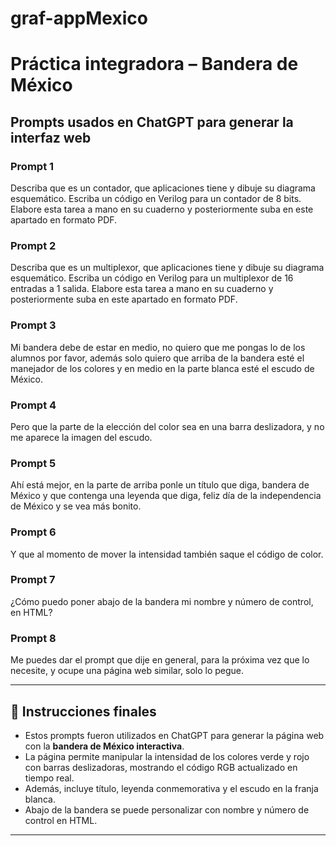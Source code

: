 # graf-appMexico
# Práctica integradora – Bandera de México

## Prompts usados en ChatGPT para generar la interfaz web

### Prompt 1
Describa que es un contador, que aplicaciones tiene y dibuje su diagrama esquemático. Escriba un código en Verilog para un contador de 8 bits. Elabore esta tarea a mano en su cuaderno y posteriormente suba en este apartado en formato PDF.

### Prompt 2
Describa que es un multiplexor, que aplicaciones tiene y dibuje su diagrama esquemático. Escriba un código en Verilog para un multiplexor de 16 entradas a 1 salida. Elabore esta tarea a mano en su cuaderno y posteriormente suba en este apartado en formato PDF.

### Prompt 3
Mi bandera debe de estar en medio, no quiero que me pongas lo de los alumnos por favor, además solo quiero que arriba de la bandera esté el manejador de los colores y en medio en la parte blanca esté el escudo de México.

### Prompt 4
Pero que la parte de la elección del color sea en una barra deslizadora, y no me aparece la imagen del escudo.

### Prompt 5
Ahí está mejor, en la parte de arriba ponle un título que diga, bandera de México y que contenga una leyenda que diga, feliz día de la independencia de México y se vea más bonito.

### Prompt 6
Y que al momento de mover la intensidad también saque el código de color.

### Prompt 7
¿Cómo puedo poner abajo de la bandera mi nombre y número de control, en HTML?

### Prompt 8
Me puedes dar el prompt que dije en general, para la próxima vez que lo necesite, y ocupe una página web similar, solo lo pegue.

---

## 📌 Instrucciones finales
- Estos prompts fueron utilizados en ChatGPT para generar la página web con la **bandera de México interactiva**.  
- La página permite manipular la intensidad de los colores verde y rojo con barras deslizadoras, mostrando el código RGB actualizado en tiempo real.  
- Además, incluye título, leyenda conmemorativa y el escudo en la franja blanca.  
- Abajo de la bandera se puede personalizar con nombre y número de control en HTML.  

---
